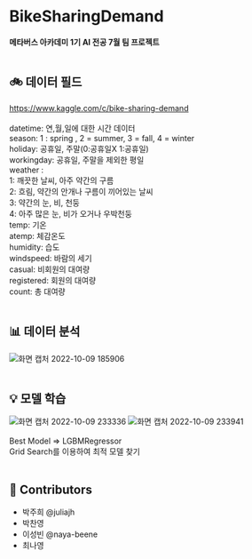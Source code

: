 # BikeSharingDemand
**메타버스 아카데미 1기  AI 전공 7월 팀 프로젝트**<br><br>

## 🚲 데이터 필드
https://www.kaggle.com/c/bike-sharing-demand
<br><br>
datetime: 연,월,일에 대한 시간 데이터<br>
season: 1 : spring , 2 = summer, 3 = fall, 4 = winter<br>
holiday: 공휴일, 주말(0:공휴일X 1:공휴일)<br>
workingday: 공휴일, 주말을 제외한 평일<br>
weather :<br>
1: 깨끗한 날씨, 아주 약간의 구름<br>
2: 흐림, 약간의 안개나 구름이 끼어있는 날씨<br>
3: 약간의 눈, 비, 천둥<br>
4: 아주 많은 눈, 비가 오거나 우박천둥<br>
temp: 기온<br>
atemp: 체감온도<br>
humidity: 습도<br>
windspeed: 바람의 세기<br>
casual: 비회원의 대여량<br>
registered: 회원의 대여량<br>
count: 총 대여량
<br><br>

## 📊 데이터 분석
![화면 캡처 2022-10-09 185906](https://user-images.githubusercontent.com/54497150/194750442-31c8bc8c-05e7-4c32-92f3-1e5c764f4052.png)
<br><br>

## 💡 모델 학습
![화면 캡처 2022-10-09 233336](https://user-images.githubusercontent.com/54497150/194763297-4fe9e7cd-7dfc-4bf4-b0ee-fe9ed8f032d4.png)
![화면 캡처 2022-10-09 233941](https://user-images.githubusercontent.com/54497150/194763301-13bed66b-d385-4398-8f42-377e7061a7a4.png)<br><br>
Best Model => LGBMRegressor<br>
Grid Search를 이용하여 최적 모델 찾기
<br><br>

## 👋 Contributors
- 박주희 @juliajh
- 박찬영 
- 이성빈 @naya-beene
- 최나영
